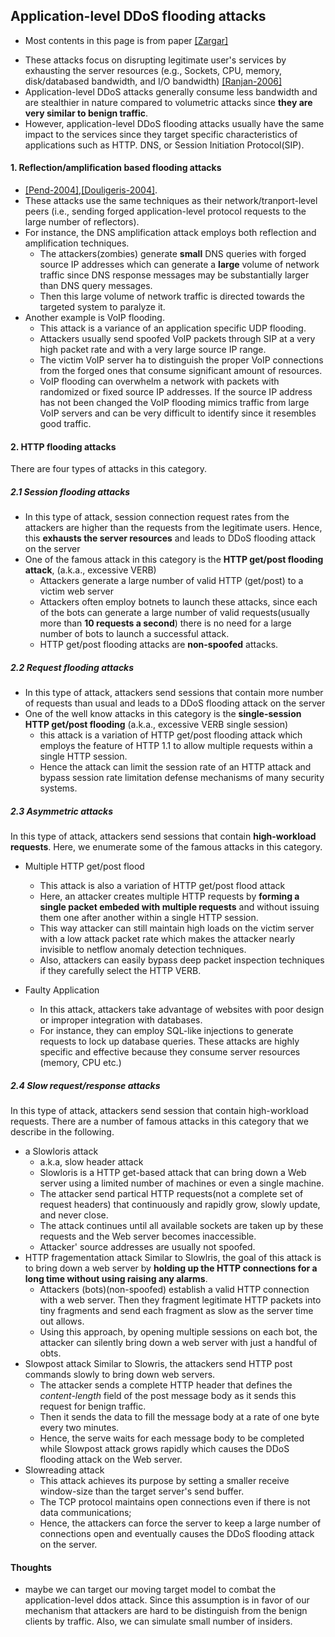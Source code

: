 Application-level DDoS flooding attacks
---
* Most contents in this page is from paper [[Zargar]]()


- These attacks focus on disrupting legitimate user's services by exhausting the server resources (e.g., Sockets, CPU, memory, disk/databased bandwidth, and I/O bandwidth) [[Ranjan-2006]](http://ieeexplore.ieee.org/xpls/abs_all.jsp?arnumber=4146780&tag=1)
- Application-level DDoS attacks generally consume less bandwidth and are stealthier in nature compared to volumetric attacks since **they are very similar to benign traffic**. 
- However, application-level DDoS flooding attacks usually have the same impact to the services since they target specific characteristics of applications such as HTTP. DNS, or Session Initiation Protocol(SIP).

#### 1. Reflection/amplification based flooding attacks
- [[Pend-2004]](http://dl.acm.org/citation.cfm?id=1216373),[[Douligeris-2004]](http://www.sciencedirect.com/science/article/pii/S1389128603004250).
- These attacks use the same techniques as their network/tranport-level peers (i.e., sending forged application-level protocol requests to the large number of reflectors). 
- For instance, the DNS amplification attack employs both reflection and amplification techniques. 
    - The attackers(zombies) generate **small** DNS queries with forged source IP addresses which can generate a **large** volume of network traffic since DNS response messages may be substantially larger than DNS query messages. 
    - Then this large volume of network traffic is directed towards the targeted system to paralyze it.
- Another example is VoIP flooding.
    - This attack is a variance of an application specific UDP flooding. 
    - Attackers usually send spoofed VoIP packets through SIP at a very high packet rate and with a very large source IP range. 
    - The victim VoIP server ha to distinguish the proper VoIP connections from the forged ones that consume significant amount of resources.
    - VoIP flooding can overwhelm a network with packets with randomized or fixed source IP addresses. If the source IP address has not been changed the VoIP flooding mimics traffic from large VoIP servers and can  be very difficult to identify since it resembles good traffic.

#### 2. HTTP flooding attacks
There are four types of attacks in this category.

##### 2.1 Session flooding attacks
- In this type of attack, session connection request rates from the attackers are higher than the requests from the legitimate users. Hence, this **exhausts the server resources** and leads to DDoS flooding attack on the server
- One of the famous attack in this category is the **HTTP get/post flooding attack**, (a.k.a., excessive VERB)  
    - Attackers generate a large number of valid HTTP (get/post) to a victim web server
    - Attackers often employ botnets to launch these attacks, since each of the bots can generate a large number of valid requests(usually more than **10 requests a second**) there is no need for a large number of bots to launch a successful attack. 
    - HTTP get/post flooding attacks are **non-spoofed** attacks.
    
##### 2.2 Request flooding attacks
- In this type of attack, attackers send sessions that contain more number of requests than usual and leads to a DDoS flooding attack on the server
- One of the well know attacks in this category is the **single-session HTTP get/post flooding** (a.k.a., excessive VERB single session)
    - this attack is a variation of HTTP get/post flooding attack which employs the feature of HTTP 1.1 to allow multiple requests within a single HTTP session.
    - Hence the attack can limit the session rate of an HTTP attack and bypass session rate limitation defense mechanisms of many security systems.
    
##### 2.3 Asymmetric attacks
In this type of attack, attackers send sessions that contain **high-workload requests**. Here, we enumerate some of the famous attacks in this category.
- Multiple HTTP get/post flood
    - This attack is also a variation of HTTP get/post flood attack
    - Here, an attacker creates multiple HTTP requests by **forming a single packet embeded with multiple requests** and without issuing them one after another within a single HTTP session.
    - This way attacker can still maintain high loads on the victim server with a low attack packet rate which makes the attacker nearly invisible to netflow anomaly detection techniques. 
    - Also, attackers can easily bypass deep packet inspection techniques if they carefully select the HTTP VERB.
    
- Faulty Application
    - In this attack, attackers take advantage of websites with poor design or improper integration with databases.
    - For instance, they can employ SQL-like injections to generate requests to lock up database queries. These attacks are highly specific and effective because they consume server resources (memory, CPU etc.)
    
##### 2.4 Slow request/response attacks
In this type of attack, attackers send session that contain high-workload requests. There are a number of famous attacks in this category that we describe in the following.
- a Slowloris attack
    - a.k.a, slow header attack
    - Slowloris is a HTTP get-based attack that can bring down a Web server using a limited number of machines or even a single machine.
    - The attacker send partical HTTP requests(not a complete set of request headers) that continuously and rapidly grow, slowly update, and never close.
    - The attack continues until all available sockets are taken up by these requests and the Web server becomes inaccessible.
    - Attacker' source addresses are usually not spoofed.
- HTTP fragementation attack
Similar to Slowlris, the goal of this attack is to bring down a web server by **holding up the HTTP connections for a long time without using raising any alarms**.
    - Attackers (bots)(non-spoofed) establish a valid HTTP connection with a web server. Then they fragment legitimate HTTP packets into tiny fragments and send each fragment as slow as the server time out allows.
    - Using this approach, by opening multiple sessions on each bot, the attacker can silently bring down a web server with just a handful of obts.
- Slowpost attack
Similar to Slowris, the attackers send HTTP post commands slowly to bring down web servers.
    - The attacker sends a complete HTTP header that defines the *content-length* field of the post message body as it sends this request for benign traffic.
    - Then it sends the data to fill the message body at a rate of one byte every two minutes.
    - Hence, the serve waits for each message body to be completed while Slowpost attack grows rapidly which causes the DDoS flooding attack on the Web server.
- Slowreading attack
   - This attack achieves its purpose by setting a smaller receive window-size than the target server's send buffer.
   - The TCP protocol maintains open connections even if there is not data communications;
   - Hence, the attackers can force the server to keep a large number of connections open and eventually causes the DDoS flooding attack on the server.








#### Thoughts
- maybe we can target our moving target model to combat the application-level ddos attack. Since this assumption is in favor of our mechanism that attackers are hard to be distinguish from the benign clients by traffic. Also, we can simulate small number of insiders. 
